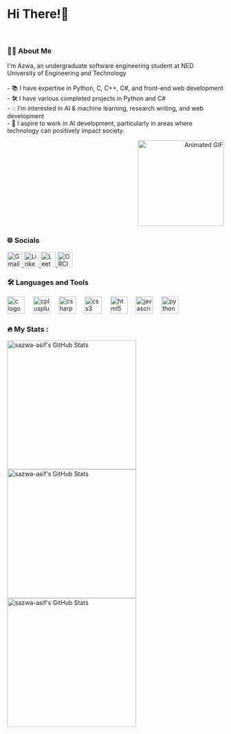 <h1 align="left">Hi There!👋</h1>

<br clear="both">

<h3 align="left">👩‍💻 About Me</h3>

<p align="left">
  I'm Azwa, an undergraduate software engineering student at NED University of Engineering and Technology<br><br>
  - 📚 I have expertise in Python, C, C++, C#, and front-end web development<br>
  - 🛠 I have various completed projects in Python and C#<br>
  - 💡 I’m interested in AI & machine learning, research writing, and web development<br>
  - 🎯 I aspire to work in AI development, particularly in areas where technology can positively impact society.
</p>

<div align="right">
  <img src="https://user-images.githubusercontent.com/74038190/221352975-94759904-aa4c-4032-a8ab-b546efb9c478.gif" width="200" alt="Animated GIF">
</div>

<h3 align="left">🌐 Socials</h3>

<div align="left">
  <a href="mailto:syedaazwa@gmail.com">
    <img src="https://img.shields.io/static/v1?message=Gmail&logo=gmail&label=&color=D14836&logoColor=white&labelColor=&style=for-the-badge" height="35" alt="Gmail logo" />
  </a>
  <a href="https://www.linkedin.com/in/syeda-azwa-asif?lipi=urn%3Ali%3Apage%3Ad_flagship3_profile_view_base_contact_details%3B2XC6NZynSoK5URNtirIRsg%3D%3D">
    <img src="https://img.shields.io/static/v1?message=LinkedIn&logo=linkedin&label=&color=0077B5&logoColor=white&labelColor=&style=for-the-badge" height="35" alt="LinkedIn logo" />
  </a>
  <a href="https://leetcode.com/u/Syeda_Azwa_Asif/">
    <img src="https://img.shields.io/static/v1?message=LeetCode&logo=leetcode&label=&color=F8C300&logoColor=white&labelColor=&style=for-the-badge" height="35" alt="LeetCode logo" />
  </a>
  <a href="https://orcid.org/0009-0008-7103-3279">
    <img src="https://img.shields.io/badge/ORCID-A6CE39?style=for-the-badge&logo=orcid&logoColor=white" height="35" alt="ORCID logo" />
  </a>
</div>

<h3 align="left">🛠 Languages and Tools</h3>

<div align="left">
  <img src="https://cdn.jsdelivr.net/gh/devicons/devicon/icons/c/c-original.svg" height="40" alt="c logo"  />
  <img width="12" />
  <img src="https://cdn.jsdelivr.net/gh/devicons/devicon/icons/cplusplus/cplusplus-original.svg" height="40" alt="cplusplus logo"  />
  <img width="12" />
  <img src="https://cdn.jsdelivr.net/gh/devicons/devicon/icons/csharp/csharp-original.svg" height="40" alt="csharp logo"  />
  <img width="12" />
  <img src="https://cdn.jsdelivr.net/gh/devicons/devicon/icons/css3/css3-original.svg" height="40" alt="css3 logo"  />
  <img width="12" />
  <img src="https://cdn.jsdelivr.net/gh/devicons/devicon/icons/html5/html5-original.svg" height="40" alt="html5 logo"  />
  <img width="12" />
  <img src="https://cdn.jsdelivr.net/gh/devicons/devicon/icons/javascript/javascript-original.svg" height="40" alt="javascript logo"  />
  <img width="12" />
  <img src="https://cdn.jsdelivr.net/gh/devicons/devicon/icons/python/python-original.svg" height="40" alt="python logo"  />
</div>

<h3 align="left">🔥 My Stats :</h3>

<div align="left">
  <img src="https://github-readme-streak-stats.herokuapp.com/?user=sazwa-asif&theme=radical&hide_border=true" alt="sazwa-asif's GitHub Stats" width="300"/>
  <img src="https://github-readme-stats.vercel.app/api/top-langs/?username=sazwa-asif&theme=radical&show_icons=true&hide_border=true&layout=compact" alt="sazwa-asif's GitHub Stats" width="300"/>
  <img src="https://github-readme-stats.vercel.app/api?username=sazwa-asif&theme=radical&show_icons=true&hide_border=true&count_private=true" alt="sazwa-asif's GitHub Stats" width="300"/>
</div>





